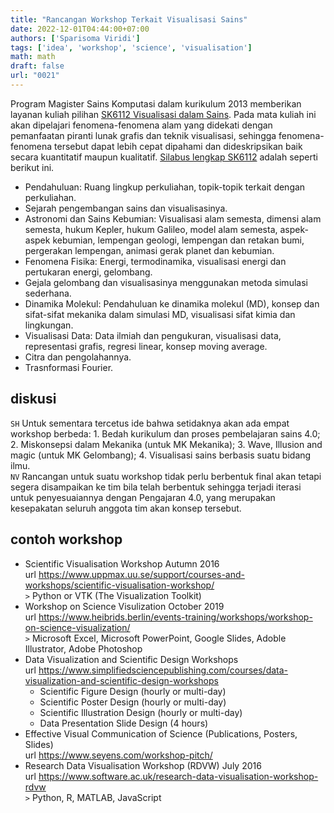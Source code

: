 ```yaml
---
title: "Rancangan Workshop Terkait Visualisasi Sains"
date: 2022-12-01T04:44:00+07:00
authors: ['Sparisoma Viridi']
tags: ['idea', 'workshop', 'science', 'visualisation']
math: math
draft: false
url: "0021"
---
```

Program Magister Sains Komputasi dalam kurikulum 2013 memberikan layanan kuliah pilihan [SK6112 Visualisasi dalam Sains](https://fmipa.itb.ac.id/wp-content/uploads/sites/7/2020/03/Leaflet-Pascasarjana-Sains-Komputasi.pdf). Pada mata  kuliah ini akan dipelajari fenomena-fenomena alam yang didekati dengan pemanfaatan piranti lunak grafis dan teknik visualisasi, sehingga fenomena-fenomena tersebut dapat lebih cepat dipahami dan dideskripsikan baik secara kuantitatif maupun kualitatif. [Silabus lengkap SK6112](https://akademik.itb.ac.id/app/dosen:000000000000000000/kurikulum/silabus/36898/view) adalah seperti berikut ini.

+ Pendahuluan: Ruang lingkup perkuliahan, topik-topik terkait dengan perkuliahan.
+ Sejarah pengembangan sains dan visualisasinya.
+ Astronomi dan Sains Kebumian: Visualisasi alam semesta, dimensi alam semesta, hukum Kepler, hukum Galileo, model alam semesta, aspek-aspek kebumian, lempengan geologi, lempengan dan retakan bumi, pergerakan lempengan, animasi gerak planet dan kebumian.
+ Fenomena Fisika: Energi, termodinamika, visualisasi energi dan pertukaran energi, gelombang.
+ Gejala gelombang dan visualisasinya menggunakan metoda simulasi sederhana.
+ Dinamika Molekul: Pendahuluan ke dinamika molekul (MD), konsep dan sifat-sifat mekanika dalam simulasi MD, visualisasi sifat kimia dan lingkungan.
+ Visualisasi Data: Data ilmiah dan pengukuran, visualisasi data, representasi grafis, regresi linear, konsep moving average.
+ Citra dan pengolahannya.
+ Trasnformasi Fourier.


## diskusi
`SH` Untuk sementara tercetus ide bahwa setidaknya akan ada empat workshop berbeda: 1. Bedah kurikulum dan proses pembelajaran sains 4.0; 2. Miskonsepsi dalam Mekanika (untuk MK Mekanika); 3. Wave, Illusion and magic (untuk MK Gelombang); 4.  Visualisasi sains berbasis suatu bidang ilmu. \
`NV` Rancangan untuk suatu workshop tidak perlu berbentuk final akan tetapi segera disampaikan ke tim bila telah berbentuk sehingga terjadi iterasi untuk penyesuaiannya dengan Pengajaran 4.0, yang merupakan kesepakatan seluruh anggota tim akan konsep tersebut.


## contoh workshop
+ Scientific Visualisation Workshop Autumn 2016 \
  url https://www.uppmax.uu.se/support/courses-and-workshops/scientific-visualisation-workshop/ \
  `>` Python or VTK (The Visualization Toolkit)
+ Workshop on Science Visulization October 2019 \
  url https://www.heibrids.berlin/events-training/workshops/workshop-on-science-visualization/ \
  `>` Microsoft Excel, Microsoft PowerPoint, Google Slides, Adoble Illustrator, Adobe Photoshop
+ Data Visualization and Scientific Design Workshops \
  url https://www.simplifiedsciencepublishing.com/courses/data-visualization-and-scientific-design-workshops
  - Scientific Figure Design (hourly or multi-day)
  - Scientific Poster Design (hourly or multi-day)
  - Scientific Illustration Design (hourly or multi-day)
  - Data Presentation Slide Design (4 hours)
+ Effective Visual Communication of Science (Publications, Posters, Slides) \
  url https://www.seyens.com/workshop-pitch/
+ Research Data Visualisation Workshop (RDVW) July 2016 \
  url https://www.software.ac.uk/research-data-visualisation-workshop-rdvw \
  `>` Python, R, MATLAB, JavaScript
